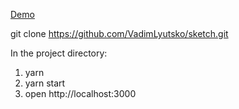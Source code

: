 [Demo](https://vadimlyutsko.github.io/sketch/)

git clone https://github.com/VadimLyutsko/sketch.git 

   In the project directory:
1. yarn
2. yarn start
3. open http://localhost:3000
